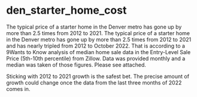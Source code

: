 # den_starter_home_cost
The typical price of a starter home in the Denver metro has gone up by more than 2.5 times from 2012 to 2021. The typical price of a starter home in the Denver metro has gone up by more than 2.5 times from 2012 to 2021 and has nearly tripled from 2012 to October 2022. That is according to a 9Wants to Know analysis of median home sale data in the Entry-Level Sale Price (5th-10th percentile) from Zillow. Data was provided monthly and a median was taken of those figures. Please see attached. 

Sticking with 2012 to 2021 growth is the safest bet. The precise amount of growth could change once the data from the last three months of 2022 comes in. 

